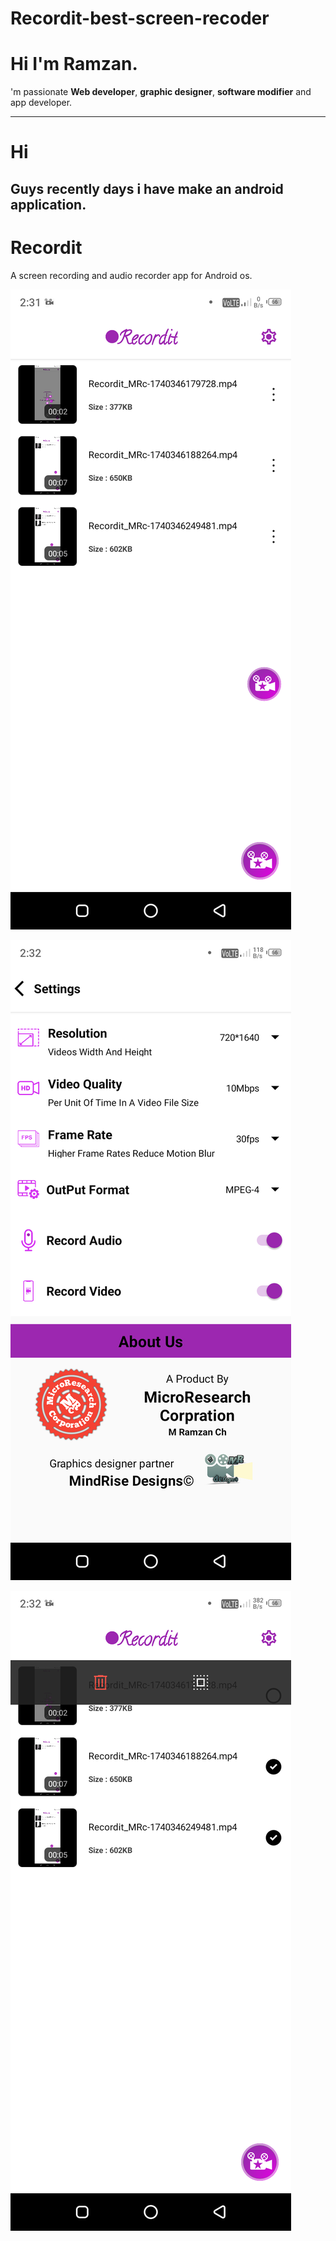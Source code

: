# Recordit-best-screen-recoder
# Hi I'm Ramzan.
'm passionate **Web developer**, **graphic designer**, **software modifier** and app developer.
<hr>

# Hi 
## Guys recently days i have make  an android application.

# Recordit 
A screen recording and audio recorder app for Android os.

![Screenshot 001](https://github.com/MegaMind-Solution/Recordit-best-screen-recoder/blob/main/Screenshot/Screenshot_20250224-023115.png)

![Screenshot 001](https://github.com/MegaMind-Solution/Recordit-best-screen-recoder/blob/main/Screenshot/Screenshot_20250224-023241.png)

![Screenshot 001](https://github.com/MegaMind-Solution/Recordit-best-screen-recoder/blob/main/Screenshot/Screenshot_20250224-023252.png)
